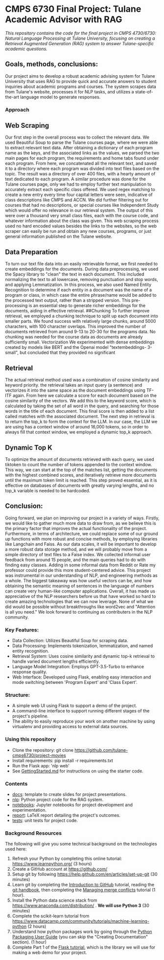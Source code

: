 # CMPS 6730 Final Project: Tulane Academic Advisor with RAG

*This repository contains the code for the final project in CMPS 4730/6730: Natural Language Processing at Tulane University, focusing on creating a Retrieval Augmented Generation (RAG) system to answer Tulane-specific academic questions.*

## Goals, methods, conclusions: 

Our project aims to develop a robust academic advising system for Tulane University that uses RAG to provide quick and accurate answers to student inquiries about academic programs and courses. The system scrapes data from Tulane's website, processes it for NLP tasks, and utilizes a state-of-the-art language model to generate responses.

### Approach
## Web Scraping
Our first step in the overall process was
to collect the relevant data. We used Beautiful
Soup to parse the Tulane courses page, where we
were able to extract relevant text data. After
obtaining a dictionary of each program name as
the keys, and the associated links as the values,
we parsed the two main pages for each
program, the requirements and home tabs
found under each program. From here, we
concatenated all the relevant text, and saved it
to a directory where each program was divided
into text files based on the topic. The result
was a directory of over 400 files, with a
hearty amount of text dedicated to each
program.
A similar procedure was done for the
Tulane courses page, only we had to
employ further text manipulation to accurately
extract each specific class offered. We used
regex matching to create a new entry every
time four capital letters were seen, indicative
of class descriptions like CMPS and ACCN.
We did further filtering out for courses that
had no descriptions, or special courses like
Independent Study which would offer no
relevance in our retrieval system. The output
of this were over a thousand very small class
files, each with the course code, and whatever
information about the class was given.
This web scraping process used no hard encoded
values besides the links to the websites, so the web
scraper can easily be run and obtain any new
courses, programs, or just general information
published on the Tulane website.
## Data Preparation
To turn our text file data into an easily retrievable
format, we first needed to create embeddings for
the documents. During data preprocessing, we
used the Spacy library to "clean" the text in each
document. This included normalizing the text to
all lowercase, removing punctuation and stop
words, and applying Lemmatization. In this
process, we also used Named Entity Recognition
to determine if each entity in a document was the
name of a program or class, in which case the
entire phrase/name would be added to the
processed text output, rather than a stripped
version.
This pre-processing is an essential step to
generate richer embeddings for the documents,
aiding in effective retrieval.
##Chunking
To further improve retrieval, we employed a
chunking technique to split up each document
into smaller parts. We found success with
relatively large chunks, around 5000 characters,
with 100 character overlaps. This improved the
number of documents retrieved from around 9-13
to 20-30 for the programs data. No chunking was
needed for the course data as documents are
already sufficiently small.
Vectorization
We experimented with dense embeddings created
by models like BERT and the Openai model "textembeddings-
3-small", but concluded that they
provided no significant
## Retrieval
The actual retrieval method used was
a combination of cosine similarity and
keyword priority. the retrieval takes an input
query (a sentence) and vectorizes it into the
same space as the document embeddings using
TF-ITF again. From here we calculate a score for
each document based on the cosine similarity of
the vectors.
We add this to the keyword score, which
is calculated by taking the set of all word in
the query, and searching for those words in the
title of each document. This final score is then
added to a list called matches with the associated
document.
The next step in retrieval is to return the top_k to
form the context for the LLM. In our case,
the LLM we are using has a context window of
around 16,000 tokens, so in order to always
fill that context window, we employed a
dynamic top_k approach.
## Dynamic Top K
To optimize the amount of documents
retrieved with each query, we used tiktoken to
count the number of tokens appended to
the context window. This way, we can start at
the top of the matches list, getting the
documents with the highest combined scores,
and iteratively retrieve more documents until the
maximum token limit is reached. This step
proved essential, as it is effective on
databases of documents with greatly varying
lengths, and no top_k variable is needed to be
hardcoded.

## Conclusion:
Going forward, we plan on improving our
project in a variety of ways. Firstly, we would
like to gather much more data to draw from, as
we believe this is the primary factor that
improves the actual functionality of the project.
Furthermore, in terms of architecture, we could
replace some of our ground up functions with
more robust and concise methods, by employing
libraries like Langchain and Faiss. As our data
scales, it will be important to develop a more
robust data storage method, and we will
probably move from a simple directory of text
files to a Faise index. We collected informal user
feedback from around 15 people, and the main
queries had to do with finding easy classes.
Adding in some informal data from Reddit or
Rate my professor could provide this more
student-centered advice.
This project was instrumental in our
understanding of NLP, and engineering
methods as a whole. The biggest takeaway was
how useful vectors can be, and how obtaining
the semantic meaning of sentences in the
language of numbers can create very human-like
computer applications. Overall, it has made us
appreciative of the NLP researchers before us
that have worked so hard to create amazing
technologies that we can now leverage. None of
what we did would be possible without
breakthroughs like word2vec and "Attention is
all you need." We look forward to continuing as
contributers in the NLP community.

### Key Features:

- Data Collection: Utilizes Beautiful Soup for scraping data.
- Data Processing: Implements tokenization, lemmatization, and named entity recognition.
- Retrieval System: Uses cosine similarity and dynamic top-k retrieval to handle varied document lengths efficiently.
- Language Model Integration: Employs GPT-3.5-Turbo to enhance response quality.
- Web Interface: Developed using Flask, enabling easy interaction and mode switching between 'Program Expert' and 'Class Expert'.

### Structure:

- A simple web UI using Flask to support a demo of the project.
- A command-line interface to support running different stages of the project's pipeline.
- The ability to easily reproduce your work on another machine by using virtualenv and providing access to external data sources.

### Using this repository

- Clone the repository: git clone https://github.com/tulane-cmps6730/project-movies
- Install requirements: pip install -r requirements.txt
- Run the Flask app: 'nlp web'
- See [GettingStarted.md](GettingStarted.md) for instructions on using the starter code.


### Contents

- [docs](docs): template to create slides for project presentations.
- [nlp](nlp): Python project code for the RAG system.
- [notebooks](notebooks): Jupyter notebooks for project development and experimentation.
- [report](report): LaTeX report detailing the project's outcomes.
- [tests](tests): unit tests for project code.

### Background Resources

The following will give you some technical background on the technologies used here:

1. Refresh your Python by completing this online tutorial: <https://www.learnpython.org/> (3 hours)
2. Create a GitHub account at <https://github.com/>
3. Setup git by following <https://help.github.com/en/articles/set-up-git> (30 minutes)
4. Learn git by completing the [Introduction to GitHub](https://lab.github.com/githubtraining/introduction-to-github) tutorial, reading the [git handbook](https://guides.github.com/introduction/git-handbook/), then completing the [Managing merge conflicts](https://lab.github.com/githubtraining/managing-merge-conflicts) tutorial (1 hour).
5. Install the Python data science stack from <https://www.anaconda.com/distribution/> . **We will use Python 3** (30 minutes)
6. Complete the scikit-learn tutorial from <https://www.datacamp.com/community/tutorials/machine-learning-python> (2 hours)
7. Understand how python packages work by going through the [Python Packaging User Guide](https://packaging.python.org/tutorials/) (you can skip the "Creating Documentation" section). (1 hour)
8. Complete Part 1 of the [Flask tutorial](https://blog.miguelgrinberg.com/post/the-flask-mega-tutorial-part-i-hello-world), which is the library we will use for making a web demo for your project.
